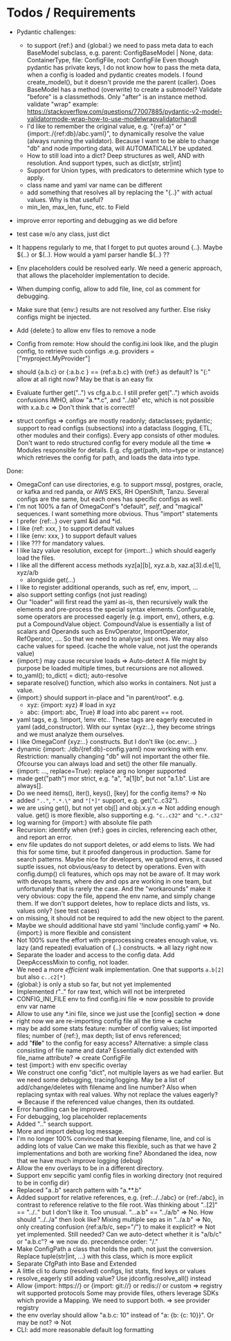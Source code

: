# Todos / Requirements

- Pydantic challenges:
  - to support {ref:} and {global:} we need to pass meta data to each BaseModel subclass,
    e.g. parent: ConfigBaseModel | None, data: ContainerType, file: ConfigFile, root: ConfigFile
    Even though pydantic has private keys, I do not know how to pass the meta data,
    when a config is loaded and pydantic creates models. I found create_model(), but it doesn't
    provide me the parent (caller). Does BaseModel has a method (overwrite) to create a submodel?
    Validate "before" is a classmethods. Only "after" is an instance method.
    validate "wrap" example: https://stackoverflow.com/questions/77007885/pydantic-v2-model-validatormode-wrap-how-to-use-modelwrapvalidatorhandl
  - I'd like to remember the original value, e.g. "{ref:a}" or "{import:./{ref:db}/abc.yaml}",
    to dynamically resolve the value (always running the validator). Because I want to be able
    to change "db" and node importing data, will AUTOMATICALLY be updated.
  - How to still load into a dict?
    Deep structures as well, AND with resolution.
    And support types, such as dict[str, str|int]
  - Support for Union types, with predicators to determine which type to apply.
  - class name and yaml var name can be different
  - add something that resolves all by replacing the "{..}" with actual values.
    Why is that useful?
  - min_len, max_len, func, etc. to Field
- improve error reporting and debugging as we did before
- test case w/o any class, just dict

- It happens regularly to me, that I forget to put quotes around {..}.
  Maybe ${..} or $(..). How would a yaml parser handle ${..} ??
- Env placeholders could be resolved early. We need a generic approach, that allows
  the placeholder implementation to decide.
- When dumping config, allow to add file, line, col as comment for debugging.
- Make sure that {env:} results are not resolved any further. Else risky configs might be
  injected.
- Add {delete:} to allow env files to remove a node
- Config from remote: How should the config.ini look like, and the plugin config, to retrieve such configs
  .e.g. providers = ["myproject.MyProvider"]
- should {a.b.c} or {:a.b.c } == {ref:a.b.c} with {ref:} as default?
  Is "{:" allow at all right now? May be that is an easy fix
- Evaluate further get("..") vs cfg.a.b.c.  I still prefer get("..") which avoids confusions IMHO, allow
  "a.**.c", and "../ab" etc, which is not possible with x.a.b.c => Don't think that is correct!!
- struct configs => configs are mostly readonly; dataclasses; pydantic; support to read
  configs (subsections) into a dataclass (logging, ETL, other modules and their configs). Every
  app consists of other modules. Don't want to redo structured config for every module all the
  time => Modules responsible for details. E.g. cfg.get(path, into=type or instance) which
  retrieves the config for path, and loads the data into type.

Done:

- OmegaConf can use directories, e.g. to support mssql, postgres, oracle, or
  kafka and red panda, or AWS EKS, RH OpenShift, Tanzu. Several configs are the same,
  but each ones has specific configs as well.
- I'm not 100% a fan of OmegaConf's "default", _self_, and "magical" sequences. I want
  something more obvious. Thus "import" statements
- I prefer {ref:..} over yaml &id and \*id.
- I like {ref: xxx, <default>} to support default values
- I like {env: xxx, <default>} to support default values
- I like ??? for mandatory values.
- I like lazy value resolution, except for {import:..} which should eagerly load
  the files.
- I like all the different access methods xyz[a][b], xyz.a.b, xaz.a[3].d.e[1], xyz/a/b
  - alongside get(...)
- I like to register additional operands, such as ref, env, import, ...
- also support setting configs (not just reading)
- Our "loader" will first read the yaml as-is, then recursively walk the elements
  and pre-process the special syntax elements.
  Configurable, some operators are processed eagerly (e.g. import, env), others,
  e.g. put a CompoundValue object. CompoundValue is essentially a list of scalars and
  Operands such as EnvOperator, ImportOperator, RefOperator, .... So that we need
  to analyse just ones. We may also cache values for speed. (cache the whole value,
  not just the operands value)
- {import:} may cause recursive loads => Auto-detect
  A file might by purpose be loaded multiple times, but recursions are not allowed.
- to_yaml(); to_dict(<type> = dict); auto-resolve
- separate resolve() function, which also works in containers. Not just a value.
- {import:} should support in-place and "in parent/root". e.g.
  - xyz: {import: xyz} # load in xyz
  - abc: {import: abc, True} # load into abc parent == root.
- yaml tags, e.g. !import, !env etc.. These tags are eagerly executed in yaml (add_constructor).
  With our syntax {xyz:..}, they become strings and we must analyze them ourselves.
- I like OmegaConf {xyz:..} constructs. But I don't like {oc.env:...}
- dynamic {import: ./db/{ref:db}-config.yaml} now working with env. Restriction: manually
  changing "db" will not important the other file. Ofcourse you can always load and set()
  the other file manually.
- {import: ..., replace=True}: replace arg no longer supported
- made get("path") mor strict, e.g. "a", "a[1]b", but not "a.1.b". List are always[].
- Do we need items(), iter(), keys(), [key] for the config items? => No
- added `".."`, `".*.\"` and `"[*]"` support, e.g. get("c..c32").
- we are using get(), but not yet obj[] and obj.x.y.n => Not adding enough value. get()
  is more flexible, also supporting e.g. `"c..c32"` and `"c.*.c32"`
- log warning for {import:} with absolute file path
- Recursion: identify when {ref:} goes in circles, referencing each other, and
  report an error.
- env file updates do not support deletes, or add elems to lists. We had this for some
  time, but it proofed dangerous in production. Same for search patterns. Maybe nice
  for developers, we qa/prod envs, it caused suptle issues, not obvious/easy to detect
  by operations. Even with config.dump() cli features, which ops may not be aware of.
  It may work with devops teams, where dev and ops are working in one team, but
  unfortunately that is rarely the case. And the "workarounds" make it very obvious:
  copy the file, append the env name, and simply change them. If we don't support
  deletes, how to replace dicts and lists, vs. values only? (see test cases)
- on missing, it should not be required to add the new object to the parent.
- Maybe we should additional have std yaml '!include config.yaml' => No. {import:} is
  more flexible and consistent
- Not 100% sure the effort with preprocessing creates enough value, vs. lazy (and repeated)
  evaluation of {..} constructs. => all lazy right now
- Separate the loader and access to the config data. Add DeepAccessMixin to config, not loader.
- We need a more *efficient* walk implementation. One that supports `a.b[2]` but also `c..c2[*]`
- {global:} is only a stub so far, but not yet implemented
- Implemented r".." for raw text, which will not be interpreted
- CONFIG_INI_FILE env to find config.ini file => now possible to provide env var name
- Allow to use any *.ini file, since we just use the [config] section => done
- right now we are re-importing config file all the time => cache
- may be add some stats feature: number of config values; list imported files; number of {ref:},
  max depth; list of envs referenced;
- add "__file__" to the config for easy access? Alternative: a simple class consisting
  of file name and data? Essentially dict extended with file_name attribute? => create ConfigFile
- test {import:} with env specific overlay
- We construct one config "dict", not multiple layers as we had earlier. But we need
  some debugging, tracing/logging. May be a list of add/change/deletes with filename
  and line number? Also when replacing syntax with real values. Why not replace the
  values eagerly? => Because if the referenced value changes, then its outdated.
- Error handling can be improved.
- For debugging, log placeholder replacements
- Added "*.*." search support.
- More and import debug log message.
- I'm no longer 100% convinced that keeping filename, line, and col is adding lots of value
  Can we make this flexible, such as that we have 2 implementations and both are working fine?
  Abondaned the idea, now that we have much improve logging (debug)
- Allow the env overlays to be in a different directory.
- Support env sepcific yaml config files in working directory (not required to be in config dir)
- Replaced "a..b" search pattern with "a.**.b"
- Added support for relative references, e.g. {ref:../../abc} or {ref:./abc}, in contrast to
  reference relative to the file root.
  Was thinking about "..[2]" == "../.." but I don't like it. Too unusual.
  "...a.b" == "../a/b" => No. How should "../../a" then look like?
  Mixing multiple sep as in "../a.b" => No, only creating confusion
  {ref:a/b/c, sep="/"} to make it explicit? => Not yet implemented. Still needed?
  Can we auto-detect whether it is "a/b/c" or "a.b.c"? => we now do. precendence order: "/."
- Make ConfigPath a class that holds the path, not just the conversion. Replace
  tuple(str|int, ...) with this class, which is more explicit
- Separate CfgPath into Base and Extended
- A little cli to dump (resolved) configs, list stats, find keys or values
- resolve_eagerly still adding value? Use jdconfig.resolve_all() instead
- Allow {import: https://} or {import: git://} or redis:// or custom => registry wit supported protocols
  Some may provide files, others leverage SDKs which provide a Mapping. We need to support both.
  => see provider registry
- the env overlay should allow "a.b.c: 10" instead of "a: {b: {c: 10}}". Or may be not? => Not
- CLI: add more reasonable default log formatting
